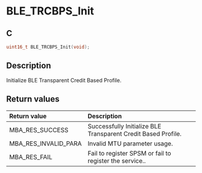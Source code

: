 # BLE_TRCBPS_Init

## C

```c
uint16_t BLE_TRCBPS_Init(void);
```

## Description

Initialize BLE Transparent Credit Based Profile.

## Return values

|Return value|Description|
|:---|:---|
MBA_RES_SUCCESS|Successfully Initialize BLE Transparent Credit Based Profile.|
MBA_RES_INVALID_PARA|Invalid MTU parameter usage.|
MBA_RES_FAIL|Fail to register SPSM or fail to register the service..|

